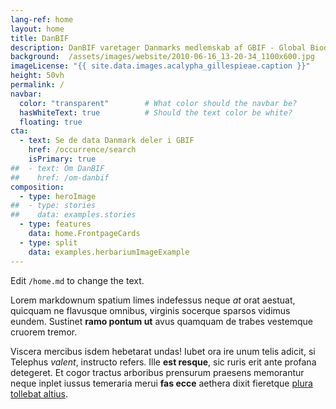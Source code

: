 ```yaml
---
lang-ref: home
layout: home
title: DanBIF
description: DanBIF varetager Danmarks medlemskab af GBIF - Global Biodiversity Information Facility
background:  /assets/images/website/2010-06-16_13-20-34_1100x600.jpg
imageLicense: "{{ site.data.images.acalypha_gillespieae.caption }}"
height: 50vh
permalink: /
navbar: 
  color: "transparent"        # What color should the navbar be?
  hasWhiteText: true          # Should the text color be white?
  floating: true
cta:
  - text: Se de data Danmark deler i GBIF
    href: /occurrence/search
    isPrimary: true
##  - text: Om DanBIF
##    href: /om-danbif
composition:
  - type: heroImage
##  - type: stories
##    data: examples.stories
  - type: features
    data: home.FrontpageCards  
  - type: split
    data: examples.herbariumImageExample 
---
```


Edit `/home.md` to change the text.

Lorem markdownum spatium limes indefessus neque *at* orat aestuat, quicquam ne
flavusque omnibus, virginis socerque sparsos vidimus eundem. Sustinet **ramo
pontum ut** avus quamquam de trabes vestemque cruorem tremor.

Viscera mercibus isdem hebetarat undas! Iubet ora ire unum telis adicit, si
Telephus *valent*, instructo refers. Ille **est resque**, sic ruris erit ante
profana detegeret. Et cogor tractus arboribus prensurum praesens memorantur
neque inplet iussus temeraria merui **fas ecce** aethera dixit fieretque [plura
tollebat altius](http://virgineusque.net/est.html).
